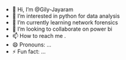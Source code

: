 - 👋 Hi, I’m @Gily-Jayaram
- 👀 I’m interested in python for data analysis
- 🌱 I’m currently learning network forensics
- 💞️ I’m looking to collaborate on power bi 
- 📫 How to reach me .
- 😄 Pronouns: ...
- ⚡ Fun fact: ...

<!---
Gily-Jayaram/Gily-Jayaram is a ✨ special ✨ repository because its `README.md` (this file) appears on your GitHub profile.
You can click the Preview link to take a look at your changes.
--->
